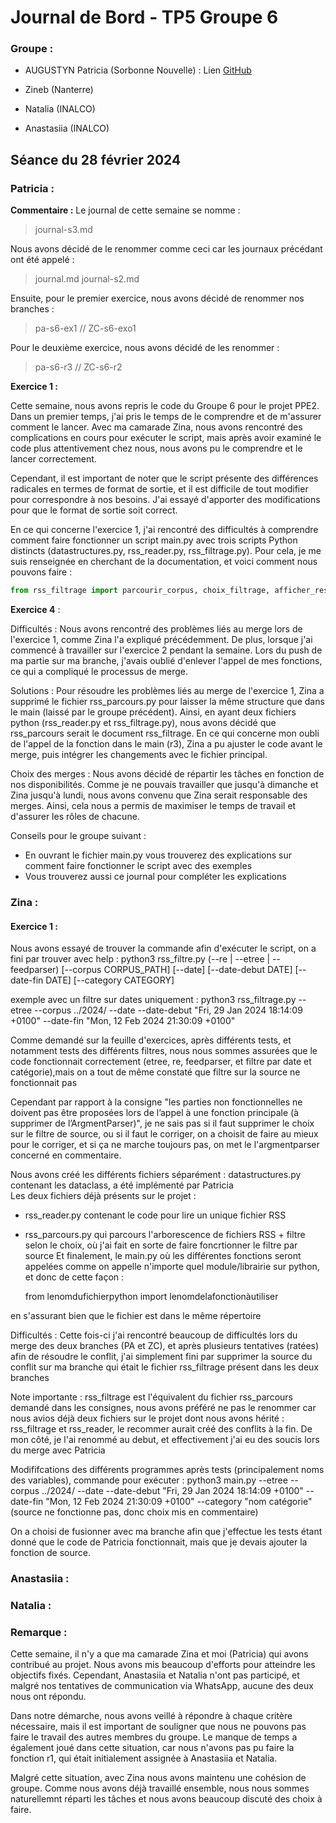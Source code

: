 # Journal de Bord - TP5 Groupe 6

### Groupe :

- AUGUSTYN Patricia (Sorbonne Nouvelle) : Lien [GitHub](https://github.com/PatriciaAugustyn)
- Zineb (Nanterre)

- Natalia (INALCO)
- Anastasiia (INALCO)

## Séance du 28 février 2024

### Patricia :

**Commentaire :**
Le journal de cette semaine se nomme :
>journal-s3.md

Nous avons décidé de le renommer comme ceci car les journaux précédant ont été appelé :
>journal.md
>journal-s2.md

Ensuite, pour le premier exercice, nous avons décidé de renommer nos branches :
>pa-s6-ex1   //   ZC-s6-exo1

Pour le deuxième exercice, nous avons décidé de les renommer :
>pa-s6-r3   //   ZC-s6-r2

**Exercice 1 :**

Cette semaine, nous avons repris le code du Groupe 6 pour le projet PPE2. Dans un premier temps, j'ai pris le temps de le comprendre et de m'assurer comment le lancer. Avec ma camarade Zina, nous avons rencontré des complications en cours pour exécuter le script, mais après avoir examiné le code plus attentivement chez nous, nous avons pu le comprendre et le lancer correctement.

Cependant, il est important de noter que le script présente des différences radicales en termes de format de sortie, et il est difficile de tout modifier pour correspondre à nos besoins. J'ai essayé d'apporter des modifications pour que le format de sortie soit correct.

En ce qui concerne l'exercice 1, j'ai rencontré des difficultés à comprendre comment faire fonctionner un script main.py avec trois scripts Python distincts (datastructures.py, rss_reader.py, rss_filtrage.py). Pour cela, je me suis renseignée en cherchant de la documentation, et voici comment nous pouvons faire :

```py
from rss_filtrage import parcourir_corpus, choix_filtrage, afficher_resultats
```

**Exercice 4** :

Difficultés :
Nous avons rencontré des problèmes liés au merge lors de l'exercice 1, comme Zina l'a expliqué précédemment. De plus, lorsque j'ai commencé à travailler sur l'exercice 2 pendant la semaine. Lors du push de ma partie sur ma branche, j'avais oublié d'enlever l'appel de mes fonctions, ce qui a compliqué le processus de merge.

Solutions :
Pour résoudre les problèmes liés au merge de l'exercice 1, Zina a supprimé le fichier rss_parcours.py pour laisser la même structure que dans le main (laissé par le groupe précédent). Ainsi, en ayant deux fichiers python (rss_reader.py et rss_filtrage.py), nous avons décidé que rss_parcours serait le document rss_filtrage.
En ce qui concerne mon oubli de l'appel de la fonction dans le main (r3), Zina a pu ajuster le code avant le merge, puis intégrer les changements avec le fichier principal.

Choix des merges :
Nous avons décidé de répartir les tâches en fonction de nos disponibilités. Comme je ne pouvais travailler que jusqu'à dimanche et Zina jusqu'à lundi, nous avons convenu que Zina serait responsable des merges. Ainsi, cela nous a permis de maximiser le temps de travail et d'assurer les rôles de chacune.

Conseils pour le groupe suivant :
- En ouvrant le fichier main.py vous trouverez des explications sur comment faire fonctionner le script avec des exemples
- Vous trouverez aussi ce journal pour compléter les explications

### Zina :
#### Exercice 1 :
Nous avons essayé de trouver la commande afin d'exécuter le script, on a fini par trouver avec help : 
python3 rss_filtre.py (--re | --etree | --feedparser) [--corpus CORPUS_PATH] [--date] [--date-debut DATE]
                       [--date-fin DATE] [--category CATEGORY]

exemple avec un filtre sur dates uniquement : python3 rss_filtrage.py --etree --corpus ../2024/ --date --date-debut "Fri, 29 Jan 2024 18:14:09 +0100" --date-fin "Mon, 12 Feb 2024 21:30:09 +0100" 

Comme demandé sur la feuille d'exercices, après différents tests, et notamment tests des différents filtres, nous nous sommes assurées que le code fonctionnait correctement (etree, re, feedparser, et filtre par date et catégorie),mais on a tout de même constaté que filtre sur la source ne fonctionnait pas

Cependant par rapport à la consigne "les parties non fonctionnelles ne doivent pas être proposées lors de l’appel à une fonction principale (à supprimer de l’ArgmentParser)", je ne sais pas si il faut supprimer le choix sur le filtre de source, ou si il faut le corriger, on a choisit de faire au mieux pour le corriger, et si ça ne marche toujours pas, on met le l'argmentparser concerné en commentaire.

Nous avons créé les différents fichiers séparément :
datastructures.py contenant les dataclass, a été implémenté par Patricia  
Les deux fichiers déjà présents sur le projet :  
- rss_reader.py contenant le code pour lire un unique fichier RSS 
- rss_parcours.py qui parcours l'arborescence de fichiers RSS + filtre selon le choix, où j'ai fait en sorte de faire foncrtionner le filtre par source
Et finalement, le main.py où les différentes fonctions seront appelées comme on appelle n'importe quel module/librairie sur python, et donc de cette façon :

    from lenomdufichierpython import lenomdelafonctionàutiliser 

en s'assurant bien que le fichier est dans le même répertoire 

Difficultés :
Cette fois-ci j'ai rencontré beaucoup de difficultés lors du merge des deux branches (PA et ZC), et après plusieurs tentatives (ratées) afin de résoudre le conflit, j'ai simplement fini par supprimer la source du conflit sur ma branche qui était le fichier rss_filtrage présent dans les deux branches 

Note importante : rss_filtrage est l'équivalent du fichier rss_parcours demandé dans les consignes, nous avons préféré ne pas le renommer car nous avios déjà deux fichiers sur le projet dont nous avons hérité : rss_filtrage et rss_reader, le recommer aurait créé des conflits à la fin.
De mon côté, je l'ai renommé au debut, et effectivement j'ai eu des soucis lors du merge avec Patricia

Modififcations des différents programmes après tests (principalement noms des variables), commande pour exécuter : 
python3 main.py --etree --corpus ../2024/ --date --date-debut "Fri, 29 Jan 2024 18:14:09 +0100" --date-fin "Mon, 12 Feb 2024 21:30:09 +0100" --category "nom catégorie" (source ne fonctionne pas, donc choix mis en commentaire)

On a choisi de fusionner avec ma branche afin que j'effectue les tests étant donné que le code de Patricia fonctionnait, mais que je devais ajouter la fonction de source.

### Anastasiia :

### Natalia :


### Remarque :

Cette semaine, il n'y a que ma camarade Zina et moi (Patricia) qui avons contribué au projet. Nous avons mis beaucoup d'efforts pour atteindre les objectifs fixés. Cependant, Anastasiia et Natalia n'ont pas participé, et malgré nos tentatives de communication via WhatsApp, aucune des deux nous ont répondu.

Dans notre démarche, nous avons veillé à répondre à chaque critère nécessaire, mais il est important de souligner que nous ne pouvons pas faire le travail des autres membres du groupe. Le manque de temps a également joué dans cette situation, car nous n'avons pas pu faire la fonction r1, qui était initialement assignée à Anastasiia et Natalia.

Malgré cette situation, avec Zina nous avons maintenu une cohésion de groupe. Comme nous avons déjà travaillé ensemble, nous nous sommes naturellemnt réparti les tâches et nous avons beaucoup discuté des choix à faire.
